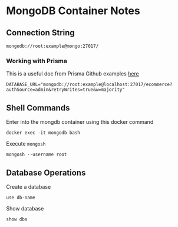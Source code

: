 # MongoDB Container Notes

## Connection String
```
mongodb://root:example@mongo:27017/
```
### Working with Prisma
This is a useful doc from Prisma Github examples [here](https://github.com/prisma/prisma-examples/blog/latest/databases/mongodb/rREADME.md)
```
DATABASE_URL="mongodb://root:example@localhost:27017/ecommerce?authSource=admin&retryWrites=true&w=majority"
```

## Shell Commands
Enter into the mongdb container using this docker command
```
docker exec -it mongodb bash
```

Execute `mongosh`
```
mongosh --username root
```

## Database Operations
Create a database
```
use db-name
```
Show database
``` 
show dbs
```
